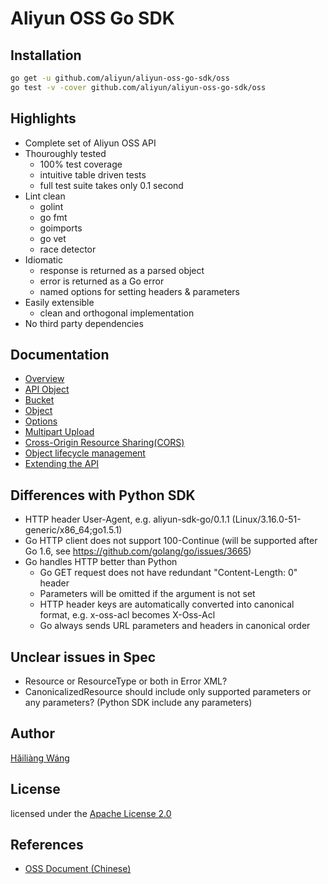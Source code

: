 Aliyun OSS Go SDK
=================

Installation
------------

```bash
go get -u github.com/aliyun/aliyun-oss-go-sdk/oss
go test -v -cover github.com/aliyun/aliyun-oss-go-sdk/oss
```

Highlights
----------
* Complete set of Aliyun OSS API
* Thouroughly tested
  - 100% test coverage
  - intuitive table driven tests
  - full test suite takes only 0.1 second
* Lint clean
  - golint
  - go fmt
  - goimports
  - go vet
  - race detector
* Idiomatic
  - response is returned as a parsed object
  - error is returned as a Go error
  - named options for setting headers & parameters
* Easily extensible
  - clean and orthogonal implementation
* No third party dependencies

Documentation
-------------

* [Overview](doc/overview.md)
* [API Object](doc/api-object.md)
* [Bucket](doc/bucket.md)
* [Object](doc/object.md)
* [Options](doc/options.md)
* [Multipart Upload](doc/upload.md)
* [Cross-Origin Resource Sharing(CORS)](doc/cors.md)
* [Object lifecycle management](doc/lifecycle.md)
* [Extending the API](doc/extend.md)

Differences with Python SDK
---------------------------

* HTTP header User-Agent, e.g. aliyun-sdk-go/0.1.1 (Linux/3.16.0-51-generic/x86_64;go1.5.1)
* Go HTTP client does not support 100-Continue (will be supported after Go 1.6, see https://github.com/golang/go/issues/3665)
* Go handles HTTP better than Python
  - Go GET request does not have redundant "Content-Length: 0" header
  - Parameters will be omitted if the argument is not set
  - HTTP header keys are automatically converted into canonical format, e.g.
    x-oss-acl becomes X-Oss-Acl
  - Go always sends URL parameters and headers in canonical order

Unclear issues in Spec
----------------------

* Resource or ResourceType or both in Error XML?
* CanonicalizedResource should include only supported parameters or any parameters? (Python SDK include any parameters)

Author
------

[Hǎiliàng Wáng](https://github.com/h12w)

License
-------

licensed under the [Apache License 2.0](https://www.apache.org/licenses/LICENSE-2.0.html)

References
----------
* [OSS Document (Chinese)](https://docs.aliyun.com/#/pub/oss)
